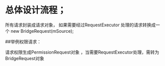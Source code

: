 
# 总体设计流程；

所有请求封装成请求对象，
如果需要经过RequestExecutor 处理的请求转换成一个  new BridgeRequest(mSource);

##举例权限请求：

请求权限生成PermissionRequest对象 ，当需要RequestExecutor处理，需转为BridgeRequest对象
 
